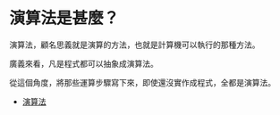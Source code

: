 # 演算法是甚麼？

演算法，顧名思義就是演算的方法，也就是計算機可以執行的那種方法。

廣義來看，凡是程式都可以抽象成演算法。

從這個角度，將那些運算步驟寫下來，即使還沒實作成程式，全都是演算法。

* [演算法](https://zh.wikipedia.org/zh-tw/%E7%AE%97%E6%B3%95)

